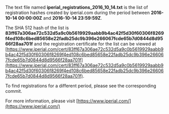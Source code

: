 The text file named **iperial_registrations_2016_10_14.txt** is the list of registration hashes created by iperial.com during the period between **2016-10-14 00:00:00Z** and **2016-10-14 23:59:59Z**.

The SHA 512 hash of the list is **83ff67a306ae72c532d5a9c0b5619929aabb9b4ac42f5d30f60306f8269f4ed108c6bed85658e22fadb25dc9b396e266067fcde65b7d0844d8d9566f28aa701f** and the registration certificate for the list can be viewed at [https://www.iperial.com/cert/83ff67a306ae72c532d5a9c0b5619929aabb9b4ac42f5d30f60306f8269f4ed108c6bed85658e22fadb25dc9b396e266067fcde65b7d0844d8d9566f28aa701f](https://www.iperial.com/cert/83ff67a306ae72c532d5a9c0b5619929aabb9b4ac42f5d30f60306f8269f4ed108c6bed85658e22fadb25dc9b396e266067fcde65b7d0844d8d9566f28aa701f).

To find registrations for a different period, please see the corresponding commit.

For more information, please visit [https://www.iperial.com/](https://www.iperial.com/)

